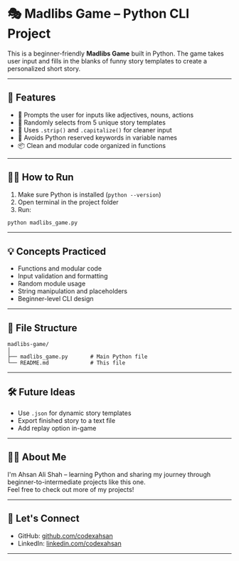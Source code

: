 
# 🎭 Madlibs Game – Python CLI Project

This is a beginner-friendly **Madlibs Game** built in Python. The game takes user input and fills in the blanks of funny story templates to create a personalized short story.

---

## 🚀 Features

- 🎨 Prompts the user for inputs like adjectives, nouns, actions
- 🔁 Randomly selects from 5 unique story templates
- 🧹 Uses `.strip()` and `.capitalize()` for cleaner input
- 🧠 Avoids Python reserved keywords in variable names
- 📦 Clean and modular code organized in functions

---

## 🧑‍💻 How to Run

1. Make sure Python is installed (`python --version`)
2. Open terminal in the project folder
3. Run:

```bash
python madlibs_game.py
```

---

## 💡 Concepts Practiced

- Functions and modular code
- Input validation and formatting
- Random module usage
- String manipulation and placeholders
- Beginner-level CLI design

---

## 📁 File Structure

```
madlibs-game/
│
├── madlibs_game.py       # Main Python file
└── README.md             # This file
```

---

## 🛠️ Future Ideas

- Use `.json` for dynamic story templates
- Export finished story to a text file
- Add replay option in-game

---

## 🧑‍🎓 About Me

I'm Ahsan Ali Shah – learning Python and sharing my journey through beginner-to-intermediate projects like this one.  
Feel free to check out more of my projects!

---

## 🔗 Let's Connect

- GitHub: [github.com/codexahsan](https://github.com/codexahsan)
- LinkedIn: [linkedin.com/codexahsan](https://linkedin.com/in/codexahsan)

----
